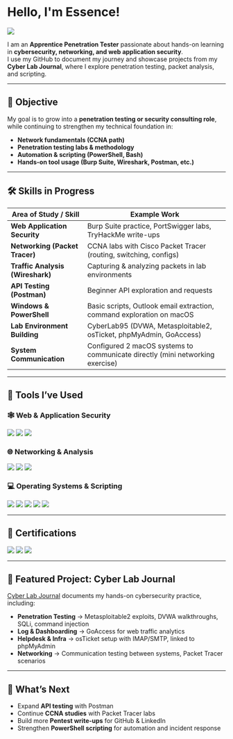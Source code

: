 # Hello, I'm Essence!  
<a href="https://linkedin.com/in/essence-d"><img src="https://img.shields.io/badge/-LinkedIn-0072b1?&style=for-the-badge&logo=linkedin&logoColor=white" /></a>

I am an **Apprentice Penetration Tester** passionate about hands-on learning in **cybersecurity, networking, and web application security**.  
I use my GitHub to document my journey and showcase projects from my **Cyber Lab Journal**, where I explore penetration testing, packet analysis, and scripting.

---

## 🎯 Objective  
My goal is to grow into a **penetration testing or security consulting role**, while continuing to strengthen my technical foundation in:  
- **Network fundamentals (CCNA path)**  
- **Penetration testing labs & methodology**  
- **Automation & scripting (PowerShell, Bash)**  
- **Hands-on tool usage (Burp Suite, Wireshark, Postman, etc.)**  

---

## 🛠 Skills in Progress  

| Area of Study / Skill                  | Example Work                                                                 |
|----------------------------------------|-------------------------------------------------------------------------------|
| **Web Application Security**           | Burp Suite practice, PortSwigger labs, TryHackMe write-ups                    |
| **Networking (Packet Tracer)**         | CCNA labs with Cisco Packet Tracer (routing, switching, configs)              |
| **Traffic Analysis (Wireshark)**       | Capturing & analyzing packets in lab environments                             |
| **API Testing (Postman)**              | Beginner API exploration and requests                                         |
| **Windows & PowerShell**               | Basic scripts, Outlook email extraction, command exploration on macOS         |
| **Lab Environment Building**           | CyberLab95 (DVWA, Metasploitable2, osTicket, phpMyAdmin, GoAccess)            |
| **System Communication**               | Configured 2 macOS systems to communicate directly (mini networking exercise) |

---

## 🔧 Tools I’ve Used  

### 🕸️ Web & Application Security  
<div>
    <img src="https://img.shields.io/badge/-Burp_Suite-FF6633?&style=for-the-badge&logo=Burp-Suite&logoColor=white" />
    <img src="https://img.shields.io/badge/-DVWA-000000?&style=for-the-badge&logoColor=white" />
    <img src="https://img.shields.io/badge/-PortSwigger_Academy-FF6633?&style=for-the-badge&logoColor=white" />
</div>

### 🌐 Networking & Analysis  
<div>
    <img src="https://img.shields.io/badge/-Wireshark-1679A7?&style=for-the-badge&logo=Wireshark&logoColor=white" />
    <img src="https://img.shields.io/badge/-Cisco_Packet_Tracer-1BA0D7?&style=for-the-badge&logo=Cisco&logoColor=white" />
    <img src="https://img.shields.io/badge/-Postman-FF6C37?&style=for-the-badge&logo=Postman&logoColor=white" />
</div>

### 💻 Operating Systems & Scripting  
<div>
    <img src="https://img.shields.io/badge/-Linux-FCC624?&style=for-the-badge&logo=Linux&logoColor=black" />
    <img src="https://img.shields.io/badge/-Parrot_OS-15A594?&style=for-the-badge&logo=parrot-security&logoColor=white" />
    <img src="https://img.shields.io/badge/-Windows_11-0078D6?&style=for-the-badge&logo=Windows&logoColor=white" />
    <img src="https://img.shields.io/badge/-PowerShell-5391FE?&style=for-the-badge&logo=PowerShell&logoColor=white" />
    <img src="https://img.shields.io/badge/-macOS-000000?&style=for-the-badge&logo=Apple&logoColor=white" />
</div>

---

## 📜 Certifications  
<div>
<img src="https://img.shields.io/badge/-GFACT-2E74B5?&style=for-the-badge&logo=SANS&logoColor=white" />
<img src="https://img.shields.io/badge/-Security%2B-FF0000?&style=for-the-badge&logo=CompTIA&logoColor=white" />
<img src="https://img.shields.io/badge/-Qualys_VMDR-006400?&style=for-the-badge&logo=Qualys&logoColor=white" />
</div>

---

## 📂 Featured Project: Cyber Lab Journal  
[Cyber Lab Journal](https://github.com/essenced83/CyberLab95) documents my hands-on cybersecurity practice, including:  
- **Penetration Testing** → Metasploitable2 exploits, DVWA walkthroughs, SQLi, command injection  
- **Log & Dashboarding** → GoAccess for web traffic analytics  
- **Helpdesk & Infra** → osTicket setup with IMAP/SMTP, linked to phpMyAdmin  
- **Networking** → Communication testing between systems, Packet Tracer scenarios  

---

## 🚀 What’s Next  
- Expand **API testing** with Postman  
- Continue **CCNA studies** with Packet Tracer labs  
- Build more **Pentest write-ups** for GitHub & LinkedIn  
- Strengthen **PowerShell scripting** for automation and incident response  
